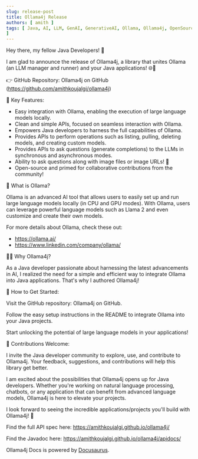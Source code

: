 ```yaml
---
slug: release-post
title: Ollama4j Release
authors: [ amith ]
tags: [ Java, AI, LLM, GenAI, GenerativeAI, Ollama, Ollama4j, OpenSource, Developers
]
---
```


Hey there, my fellow Java Developers! 🚀

I am glad to announce the release of Ollama4j, a library that unites Ollama (an LLM manager and runner) and your Java
applications! 🌐🚀

👉 GitHub Repository: Ollama4j on GitHub (https://github.com/amithkoujalgi/ollama4j)

🌟 Key Features:

- Easy integration with Ollama, enabling the execution of large language models locally.
- Clean and simple APIs, focused on seamless interaction with Ollama.
- Empowers Java developers to harness the full capabilities of Ollama.
- Provides APIs to perform operations such as listing, pulling, deleting models, and creating custom models.
- Provides APIs to ask questions (generate completions) to the LLMs in synchronous and asynchronous modes.
- Ability to ask questions along with image files or image URLs! 🤩
- Open-source and primed for collaborative contributions from the community!

🦙 What is Ollama?

Ollama is an advanced AI tool that allows users to easily set up and run large language models locally (in CPU and GPU
modes). With Ollama, users can leverage powerful language models such as Llama 2 and even customize and create their own
models.

For more details about Ollama, check these out:

- https://ollama.ai/
- https://www.linkedin.com/company/ollama/

👨‍💻 Why Ollama4j?

As a Java developer passionate about harnessing the latest advancements in AI, I realized the need for a simple and
efficient way to integrate Ollama into Java applications. That's why I authored Ollama4j!

🔧 How to Get Started:

Visit the GitHub repository: Ollama4j on GitHub.

Follow the easy setup instructions in the README to integrate Ollama into your Java projects.

Start unlocking the potential of large language models in your applications!

🙏 Contributions Welcome:

I invite the Java developer community to explore, use, and contribute to Ollama4j. Your feedback, suggestions, and
contributions will help this library get better.

I am excited about the possibilities that Ollama4j opens up for Java developers. Whether you're working on natural
language processing, chatbots, or any application that can benefit from advanced language models, Ollama4j is here to
elevate your projects.

I look forward to seeing the incredible applications/projects you'll build with Ollama4j! 🌟

Find the full API spec here: https://amithkoujalgi.github.io/ollama4j/

Find the Javadoc here: https://amithkoujalgi.github.io/ollama4j/apidocs/

Ollama4j Docs is powered by [Docusaurus](https://docusaurus.io).

